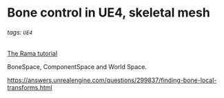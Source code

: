 # Bone control in UE4, skeletal mesh

###### tags: `UE4`

[The Rama tutorial](https://answers.unrealengine.com/questions/47930/how-to-rotate-bone-in-c.html)

BoneSpace, ComponentSpace and World Space.

https://answers.unrealengine.com/questions/299837/finding-bone-local-transforms.html